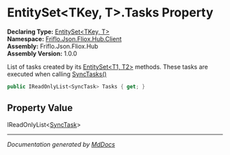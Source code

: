 ﻿<!--  
  <auto-generated>   
    The contents of this file were generated by a tool.  
    Changes to this file may be list if the file is regenerated  
  </auto-generated>   
-->

# EntitySet\<TKey, T\>.Tasks Property

**Declaring Type:** [EntitySet\<TKey, T\>](../index.md)  
**Namespace:** [Friflo.Json.Fliox.Hub.Client](../../index.md)  
**Assembly:** Friflo.Json.Fliox.Hub  
**Assembly Version:** 1.0.0

 List of tasks created by its [EntitySet\<T1, T2\>](../index.md) methods. These tasks are executed when calling [SyncTasks()](../../FlioxClient/methods/SyncTasks.md)

```csharp
public IReadOnlyList<SyncTask> Tasks { get; }
```

## Property Value

IReadOnlyList\<[SyncTask](../../SyncTask/index.md)\>

___

*Documentation generated by [MdDocs](https://github.com/ap0llo/mddocs)*
